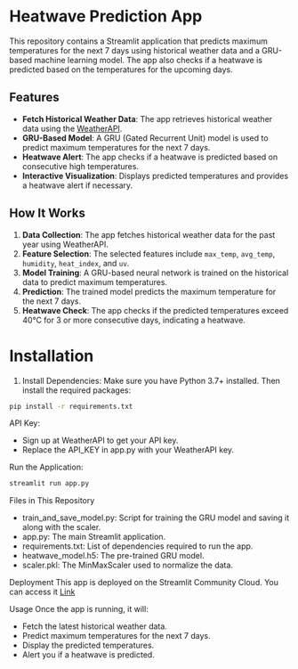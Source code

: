 # Heatwave Prediction App

This repository contains a Streamlit application that predicts maximum temperatures for the next 7 days using historical weather data and a GRU-based machine learning model. The app also checks if a heatwave is predicted based on the temperatures for the upcoming days.

## Features

- **Fetch Historical Weather Data**: The app retrieves historical weather data using the [WeatherAPI](https://www.weatherapi.com/).
- **GRU-Based Model**: A GRU (Gated Recurrent Unit) model is used to predict maximum temperatures for the next 7 days.
- **Heatwave Alert**: The app checks if a heatwave is predicted based on consecutive high temperatures.
- **Interactive Visualization**: Displays predicted temperatures and provides a heatwave alert if necessary.

## How It Works

1. **Data Collection**: The app fetches historical weather data for the past year using WeatherAPI.
2. **Feature Selection**: The selected features include `max_temp`, `avg_temp`, `humidity`, `heat_index`, and `uv`.
3. **Model Training**: A GRU-based neural network is trained on the historical data to predict maximum temperatures.
4. **Prediction**: The trained model predicts the maximum temperature for the next 7 days.
5. **Heatwave Check**: The app checks if the predicted temperatures exceed 40°C for 3 or more consecutive days, indicating a heatwave.


# Installation

1. Install Dependencies: Make sure you have Python 3.7+ installed. Then install the required packages:

```bash
pip install -r requirements.txt
```

API Key:

- Sign up at WeatherAPI to get your API key.
- Replace the API_KEY in app.py with your WeatherAPI key.

Run the Application:

```bash
streamlit run app.py
```
Files in This Repository

- train_and_save_model.py: Script for training the GRU model and saving it along with the scaler.
- app.py: The main Streamlit application.
- requirements.txt: List of dependencies required to run the app.
- heatwave_model.h5: The pre-trained GRU model.
- scaler.pkl: The MinMaxScaler used to normalize the data.

Deployment
This app is deployed on the Streamlit Community Cloud. You can access it [Link]()

Usage
Once the app is running, it will:

- Fetch the latest historical weather data.
- Predict maximum temperatures for the next 7 days.
- Display the predicted temperatures.
- Alert you if a heatwave is predicted.

